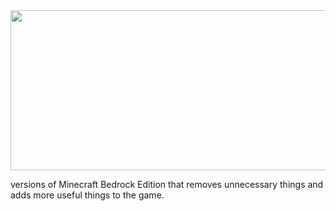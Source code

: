 <div style="display: flex; justify-content: center;">
  <img src="https://user-images.githubusercontent.com/82107846/183327473-eb049409-c9b8-4f54-8dbc-f62efbc98656.png" width="512" height="256" align="center">
</div>

versions of Minecraft Bedrock Edition that removes unnecessary things and adds more useful things to the game. 

